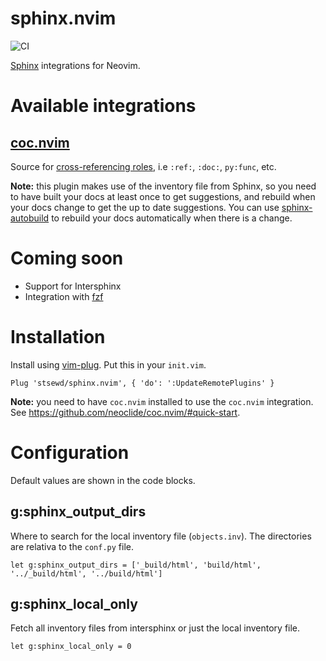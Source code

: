 # sphinx.nvim

![CI](https://github.com/stsewd/sphinx.nvim/workflows/CI/badge.svg)

[Sphinx](https://www.sphinx-doc.org/) integrations for Neovim.

# Available integrations

## [coc.nvim](https://github.com/neoclide/coc.nvim/)

Source for [cross-referencing roles](https://www.sphinx-doc.org/en/master/usage/restructuredtext/roles.html#cross-referencing-syntax),
i.e `:ref:`, `:doc:`, `py:func`, etc.

**Note:** this plugin makes use of the inventory file from Sphinx,
so you need to have built your docs at least once to get suggestions,
and rebuild when your docs change to get the up to date suggestions.
You can use [sphinx-autobuild](https://github.com/GaretJax/sphinx-autobuild) to rebuild your docs automatically when there is a change.

# Coming soon

- Support for Intersphinx
- Integration with [fzf](https://github.com/junegunn/fzf/)

# Installation

Install using [vim-plug](https://github.com/junegunn/vim-plug).
Put this in your `init.vim`.

```vim
Plug 'stsewd/sphinx.nvim', { 'do': ':UpdateRemotePlugins' }
```

**Note:** you need to have `coc.nvim` installed to use the `coc.nvim` integration.
See <https://github.com/neoclide/coc.nvim/#quick-start>.

# Configuration

Default values are shown in the code blocks.

## g:sphinx_output_dirs

Where to search for the local inventory file (`objects.inv`).
The directories are relativa to the `conf.py` file.

```vim
let g:sphinx_output_dirs = ['_build/html', 'build/html', '../_build/html', '../build/html']
```

## g:sphinx_local_only

Fetch all inventory files from intersphinx or just the local inventory file.

```vim
let g:sphinx_local_only = 0
```
